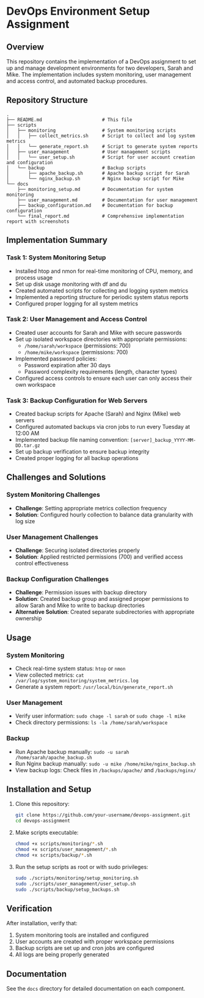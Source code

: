 # DevOps Environment Setup Assignment

## Overview

This repository contains the implementation of a DevOps assignment to set up and manage development environments for two developers, Sarah and Mike. The implementation includes system monitoring, user management and access control, and automated backup procedures.

## Repository Structure

```
.
├── README.md                      # This file
├── scripts
│   ├── monitoring                 # System monitoring scripts
│   │   ├── collect_metrics.sh     # Script to collect and log system metrics
│   │   └── generate_report.sh     # Script to generate system reports
│   ├── user_management            # User management scripts
│   │   └── user_setup.sh          # Script for user account creation and configuration
│   └── backup                     # Backup scripts
│       ├── apache_backup.sh       # Apache backup script for Sarah
│       └── nginx_backup.sh        # Nginx backup script for Mike
└── docs
    ├── monitoring_setup.md        # Documentation for system monitoring
    ├── user_management.md         # Documentation for user management
    ├── backup_configuration.md    # Documentation for backup configuration
    └── final_report.md            # Comprehensive implementation report with screenshots
```

## Implementation Summary

### Task 1: System Monitoring Setup

- Installed htop and nmon for real-time monitoring of CPU, memory, and process usage
- Set up disk usage monitoring with df and du
- Created automated scripts for collecting and logging system metrics
- Implemented a reporting structure for periodic system status reports
- Configured proper logging for all system metrics

### Task 2: User Management and Access Control

- Created user accounts for Sarah and Mike with secure passwords
- Set up isolated workspace directories with appropriate permissions:
  - `/home/sarah/workspace` (permissions: 700)
  - `/home/mike/workspace` (permissions: 700)
- Implemented password policies:
  - Password expiration after 30 days
  - Password complexity requirements (length, character types)
- Configured access controls to ensure each user can only access their own workspace

### Task 3: Backup Configuration for Web Servers

- Created backup scripts for Apache (Sarah) and Nginx (Mike) web servers
- Configured automated backups via cron jobs to run every Tuesday at 12:00 AM
- Implemented backup file naming convention: `[server]_backup_YYYY-MM-DD.tar.gz`
- Set up backup verification to ensure backup integrity
- Created proper logging for all backup operations

## Challenges and Solutions

### System Monitoring Challenges
- **Challenge**: Setting appropriate metrics collection frequency
- **Solution**: Configured hourly collection to balance data granularity with log size

### User Management Challenges
- **Challenge**: Securing isolated directories properly
- **Solution**: Applied restricted permissions (700) and verified access control effectiveness

### Backup Configuration Challenges
- **Challenge**: Permission issues with backup directory
- **Solution**: Created backup group and assigned proper permissions to allow Sarah and Mike to write to backup directories
- **Alternative Solution**: Created separate subdirectories with appropriate ownership

## Usage

### System Monitoring
- Check real-time system status: `htop` or `nmon`
- View collected metrics: `cat /var/log/system_monitoring/system_metrics.log`
- Generate a system report: `/usr/local/bin/generate_report.sh`

### User Management
- Verify user information: `sudo chage -l sarah` or `sudo chage -l mike`
- Check directory permissions: `ls -la /home/sarah/workspace`

### Backup
- Run Apache backup manually: `sudo -u sarah /home/sarah/apache_backup.sh`
- Run Nginx backup manually: `sudo -u mike /home/mike/nginx_backup.sh`
- View backup logs: Check files in `/backups/apache/` and `/backups/nginx/`

## Installation and Setup

1. Clone this repository:
   ```bash
   git clone https://github.com/your-username/devops-assignment.git
   cd devops-assignment
   ```

2. Make scripts executable:
   ```bash
   chmod +x scripts/monitoring/*.sh
   chmod +x scripts/user_management/*.sh
   chmod +x scripts/backup/*.sh
   ```

3. Run the setup scripts as root or with sudo privileges:
   ```bash
   sudo ./scripts/monitoring/setup_monitoring.sh
   sudo ./scripts/user_management/user_setup.sh
   sudo ./scripts/backup/setup_backups.sh
   ```

## Verification

After installation, verify that:
1. System monitoring tools are installed and configured
2. User accounts are created with proper workspace permissions
3. Backup scripts are set up and cron jobs are configured
4. All logs are being properly generated

## Documentation

See the `docs` directory for detailed documentation on each component.
